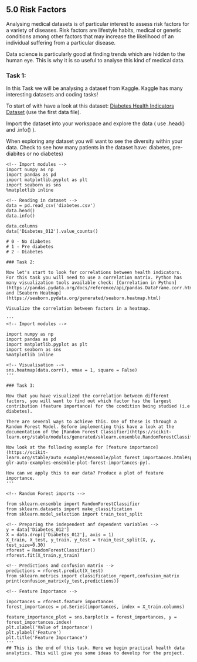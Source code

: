 ## 5.0 Risk Factors

Analysing medical datasets is of particular interest to assess risk factors for a variety of diseases. Risk factors are lifestyle habits, medical or genetic conditions among other factors that may increase the likelihood of an individual suffering from a particular disease.

Data science is particularly good at finding trends which are hidden to the human eye. This is why it is so useful to analyse this kind of medical data. 


### Task 1: 

In this Task we will be analysing a dataset from Kaggle. Kaggle has many interesting datasets and coding tasks!

To start of with have a look at this dataset: [Diabetes Health Indicators Dataset](https://www.kaggle.com/alexteboul/diabetes-health-indicators-dataset) (use the first data file).


Import the dataset into your workspace and explore the data ( use .head() and .info() ).

When exploring any dataset you will want to see the diversity within your data. Check to see how many patients in the dataset have: diabetes, pre-diabites or no diabetes)

```
<!-- Import modules -->
import numpy as np 
import pandas as pd
import matplotlib.pyplot as plt
import seaborn as sns
%matplotlib inline

<!-- Reading in dataset -->
data = pd.read_csv('diabetes.csv')
data.head()
data.info()

data.columns
data['Diabetes_012'].value_counts()

# 0 - No diabetes
# 1 - Pre diabetes
# 2 - Diabetes

### Task 2: 

Now let's start to look for correlations between health indicators. For this task you will need to use a correlation matrix. Python has many visualization tools available check: [Correlation in Python](https://pandas.pydata.org/docs/reference/api/pandas.DataFrame.corr.html) and [Seaborn Heatmap](https://seaborn.pydata.org/generated/seaborn.heatmap.html)

Visualize the correlation between factors in a heatmap. 

'''
<!-- Import modules -->

import numpy as np 
import pandas as pd
import matplotlib.pyplot as plt
import seaborn as sns
%matplotlib inline

<!-- Visualisation -->
sns.heatmap(data.corr(), vmax = 1, square = False)
'''

### Task 3: 

Now that you have visualized the correlation between different factors, you will want to find out which factor has the largest contribution (feature importance) for the condition being studied (i.e diabetes). 

There are several ways to achieve this. One of these is through a Random Forest Model. Before implementing this have a look at the documentation of the [Random Forest Classifier](https://scikit-learn.org/stable/modules/generated/sklearn.ensemble.RandomForestClassifier.html).

Now look at the following example for [feature importance](https://scikit-learn.org/stable/auto_examples/ensemble/plot_forest_importances.html#sphx-glr-auto-examples-ensemble-plot-forest-importances-py).

How can we apply this to our data? Produce a plot of feature importance. 
'''

<!-- Random Forest imports -->

from sklearn.ensemble import RandomForestClassifier
from sklearn.datasets import make_classification
from sklearn.model_selection import train_test_split

<!-- Preparing the independent anf dependent variables -->
y = data['Diabetes_012']
X = data.drop(['Diabetes_012'], axis = 1)
X_train, X_test, y_train, y_test = train_test_split(X, y, test_size=0.30)
rforest = RandomForestClassifier()
rforest.fit(X_train,y_train)

<!-- Predictions and confusion matrix -->
predictions = rforest.predict(X_test)
from sklearn.metrics import classification_report,confusion_matrix
print(confusion_matrix(y_test,predictions))

<!-- Feature Importance -->

importances = rforest.feature_importances_
forest_importances = pd.Series(importances, index = X_train.columns)

feature_importance_plot = sns.barplot(x = forest_importances, y = forest_importances.index)
plt.xlabel('Value of importance')
plt.ylabel('Feature')
plt.title('Feature Importance')
'''
## This is the end of this task. Here we begin practical health data analytics. This will give you some ideas to develop for the project.
